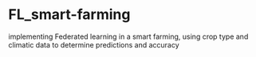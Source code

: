 # FL_smart-farming
implementing Federated learning in a smart farming, using crop type and climatic data to determine predictions and accuracy 
